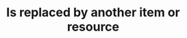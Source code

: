 ---
title: 'Is replaced by another item or resource'
field: 'dcterms.isReplacedBy'
slug: 'global-is-replaced-by-another-item-or-resource'
description: 'A related resource that supplants, displaces, or supersedes the described resource.'
comment: 'Normally a link to a later or improved resource'
required: False
module: 'Form'
cluster: 'Global'
policy: 'Url. Single value only.'
---